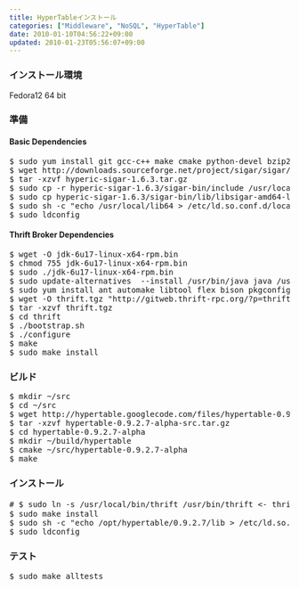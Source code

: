 ```yaml
---
title: HyperTableインストール
categories: ["Middleware", "NoSQL", "HyperTable"]
date: 2010-01-10T04:56:22+09:00
updated: 2010-01-23T05:56:07+09:00
---
```


<h3>インストール環境</h3>
<p>
Fedora12 64 bit
</p>

<h3>準備</h3>
<h4>Basic Dependencies</h4>
<pre class="prettyprint">
$ sudo yum install git gcc-c++ make cmake python-devel bzip2-devel zlib-devel expat-devel boost boost-devel boost-filesystem boost-iostreams boost-program-options boost-system boost-thread boost-graph boost-regex log4cpp-devel cronolog google-perftools-devel libevent-devel readline-devel ncurses-devel db4-devel
$ wget http://downloads.sourceforge.net/project/sigar/sigar/1.6/hyperic-sigar-1.6.3.tar.gz
$ tar -xzvf hyperic-sigar-1.6.3.tar.gz
$ sudo cp -r hyperic-sigar-1.6.3/sigar-bin/include /usr/local/
$ sudo cp hyperic-sigar-1.6.3/sigar-bin/lib/libsigar-amd64-linux.so /usr/local/lib64
$ sudo sh -c "echo /usr/local/lib64 > /etc/ld.so.conf.d/local.conf"
$ sudo ldconfig
</pre>
<h4>Thrift Broker Dependencies</h4>
<pre class="prettyprint">
$ wget -O jdk-6u17-linux-x64-rpm.bin  <really-long-url-from-sun>
$ chmod 755 jdk-6u17-linux-x64-rpm.bin
$ sudo ./jdk-6u17-linux-x64-rpm.bin
$ sudo update-alternatives  --install /usr/bin/java java /usr/java/jdk1.6.0_17/bin/java 16017
$ sudo yum install ant automake libtool flex bison pkgconfig libevent-devel ruby-devel perl-Bit-Vector php perl-Class-Accessor perl-ExtUtils-MakeMaker
$ wget -O thrift.tgz "http://gitweb.thrift-rpc.org/?p=thrift.git;a=snapshot;h=HEAD;sf=tgz"
$ tar -xzvf thrift.tgz
$ cd thrift
$ ./bootstrap.sh
$ ./configure
$ make
$ sudo make install
</pre>

<h3>ビルド</h3>
<pre class="prettyprint">
$ mkdir ~/src
$ cd ~/src
$ wget http://hypertable.googlecode.com/files/hypertable-0.9.2.7-alpha-src.tar.gz
$ tar -xzvf hypertable-0.9.2.7-alpha-src.tar.gz
$ cd hypertable-0.9.2.7-alpha
$ mkdir ~/build/hypertable
$ cmake ~/src/hypertable-0.9.2.7-alpha
$ make
</pre>

<h3>インストール</h3>
<pre class="prettyprint">
# $ sudo ln -s /usr/local/bin/thrift /usr/bin/thrift <- thrift2phpでこける場合は/usr/bin以下にリンクを貼っておくとうまくいく
$ sudo make install
$ sudo sh -c "echo /opt/hypertable/0.9.2.7/lib > /etc/ld.so.conf.d/hypertable.conf"
$ sudo ldconfig
</pre>

<h3>テスト</h3>

<pre class="prettyprint">
$ sudo make alltests
</pre>

